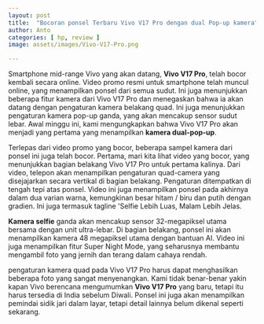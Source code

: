 ```yaml
---
layout: post
title:  "Bocoran ponsel Terbaru Vivo V17 Pro dengan dual Pop-up kamera"
author: Anto
categories: [ hp, review ]
image: assets/images/Vivo-V17-Pro.png

---
```


Smartphone mid-range Vivo yang akan datang, **Vivo V17 Pro**, telah bocor kembali secara online. Video promo resmi untuk smartphone telah muncul online, yang menampilkan ponsel dari semua sudut. Ini juga menunjukkan beberapa fitur kamera dari Vivo V17 Pro dan menegaskan bahwa ia akan datang dengan pengaturan kamera belakang quad. Ini juga menunjukkan pengaturan kamera pop-up ganda, yang akan mencakup sensor sudut lebar. Awal minggu ini, kami mengungkapkan bahwa Vivo V17 Pro akan menjadi yang pertama yang menampilkan **kamera dual-pop-up**.

Terlepas dari video promo yang bocor, beberapa sampel kamera dari ponsel ini juga telah bocor. Pertama, mari kita lihat video yang bocor, yang menunjukkan bagian belakang Vivo V17 Pro untuk pertama kalinya. Dari video, telepon akan menampilkan pengaturan quad-camera yang disejajarkan secara vertikal di bagian belakang. Pengaturan ditempatkan di tengah tepi atas ponsel. Video ini juga menampilkan ponsel pada akhirnya dalam dua varian warna, kemungkinan besar hitam / biru dan putih dengan gradien. Ini juga termasuk tagline 'Selfie Lebih Luas, Malam Lebih Jelas.

**Kamera selfie** ganda akan mencakup sensor 32-megapiksel utama bersama dengan unit ultra-lebar. Di bagian belakang, ponsel ini akan menampilkan kamera 48 megapiksel utama dengan bantuan AI. Video ini juga menampilkan fitur Super Night Mode, yang seharusnya membantu mengambil foto yang jernih dan terang dalam cahaya rendah.

pengaturan kamera quad pada Vivo V17 Pro harus dapat menghasilkan beberapa foto yang sangat menyenangkan. Kami tidak benar-benar yakin kapan Vivo berencana mengumumkan **Vivo V17 Pro** yang baru, tetapi itu harus tersedia di India sebelum Diwali. Ponsel ini juga akan menampilkan pemindai sidik jari dalam layar, tetapi detail lainnya belum dikenal seperti sekarang.
